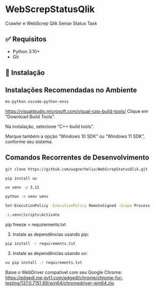 # WebScrepStatusQlik
Crawler e WebScrep Qlik Sense Status Task
## ✅ Requisitos
- Python 3.10+
- Git

## 🚀 Instalação

## Instalações Recomendadas no Ambiente 
``` bash
ms-python.vscode-python-envs
```
https://visualstudio.microsoft.com/visual-cpp-build-tools/
Clique em “Download Build Tools”.

Na instalação, selecione “C++ build tools”.

Marque também a opção “Windows 10 SDK” ou “Windows 11 SDK”, conforme seu sistema.

## Comandos Recorrentes de Desenvolvimento 

```bash
git clone https://github.com/wagnerhelio/WebScrepStatusQlik.git
```

```bash
pip install uv
```

```bash
uv venv -p 3.12
```

```bash
python -m venv venv
```

```bash
Set-ExecutionPolicy -ExecutionPolicy RemoteSigned -Scope Process
```

```bash
.\.venv\Scripts\Activate
```

pip freeze > requirements.txt


3. Instale as dependências usando pip:
```bash
pip install -r requirements.txt
```
3. Instale as dependências usando uv:
```bash
uv pip install -r requirements.txt
```

Baixe o WebDriver compativel com seu Google Chrome:
https://edgedl.me.gvt1.com/edgedl/chrome/chrome-for-testing/137.0.7151.69/win64/chromedriver-win64.zip